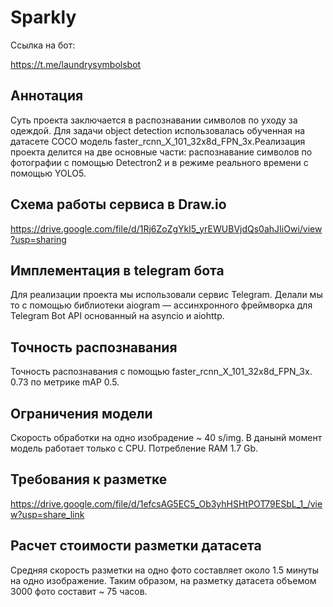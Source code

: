 # Sparkly

Ссылка на бот:

https://t.me/laundrysymbolsbot

## Аннотация

Суть проекта заключается в распознавании символов по уходу за одеждой. Для задачи object detection использовалась обученная
на датасете COCO модель faster_rcnn_X_101_32x8d_FPN_3x.Реализация проекта делится на две основные части: распознавание символов по фотографии с помощью Detectron2 и в режиме реального времени с помощью YOLO5. 

## Схема работы сервиса в Draw.io

https://drive.google.com/file/d/1Rj6ZoZgYkl5_yrEWUBVjdQs0ahJIiOwi/view?usp=sharing

## Имплементация в telegram бота

Для реализации проекта мы использовали сервис Telegram. Делали мы то с помощью библиотеки aiogram — ассинхронного фреймворка для Telegram Bot API основанный на asyncio и aiohttp.

## Точность распознавания

Точность распознавания с помощью faster_rcnn_X_101_32x8d_FPN_3x. 0.73 по метрике mAP 0.5.

## Ограничения модели 

Скорость обработки на одно изобрадение ~ 40 s/img. В данынй момент модель работает только с CPU. Потребление RAM 1.7 Gb.

## Требования к разметке 

https://drive.google.com/file/d/1efcsAG5EC5_Ob3yhHSHtPOT79ESbL_1_/view?usp=share_link

## Расчет стоимости разметки датасета

Средняя скорость разметки на одно фото составляет около 1.5 минуты на одно изображение. Таким образом, на разметку датасета объемом 3000 фото составит ~ 75 часов.
